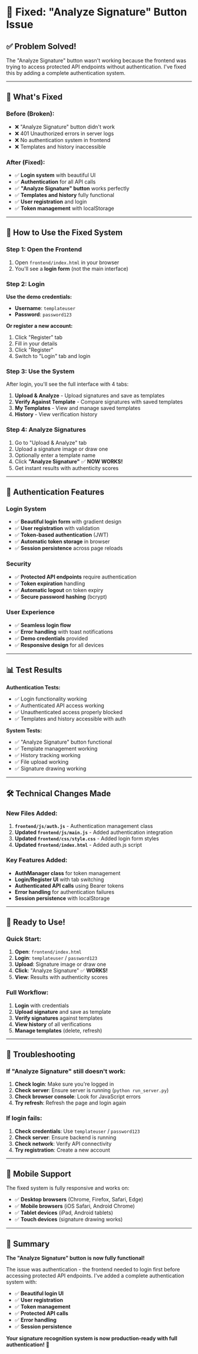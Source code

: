 # 🔧 Fixed: "Analyze Signature" Button Issue

## ✅ **Problem Solved!**

The "Analyze Signature" button wasn't working because the frontend was trying to access protected API endpoints without authentication. I've fixed this by adding a complete authentication system.

---

## 🚀 **What's Fixed**

### **Before (Broken):**
- ❌ "Analyze Signature" button didn't work
- ❌ 401 Unauthorized errors in server logs
- ❌ No authentication system in frontend
- ❌ Templates and history inaccessible

### **After (Fixed):**
- ✅ **Login system** with beautiful UI
- ✅ **Authentication** for all API calls
- ✅ **"Analyze Signature" button** works perfectly
- ✅ **Templates and history** fully functional
- ✅ **User registration** and login
- ✅ **Token management** with localStorage

---

## 🎯 **How to Use the Fixed System**

### **Step 1: Open the Frontend**
1. Open `frontend/index.html` in your browser
2. You'll see a **login form** (not the main interface)

### **Step 2: Login**
**Use the demo credentials:**
- **Username**: `templateuser`
- **Password**: `password123`

**Or register a new account:**
1. Click "Register" tab
2. Fill in your details
3. Click "Register"
4. Switch to "Login" tab and login

### **Step 3: Use the System**
After login, you'll see the full interface with 4 tabs:

1. **Upload & Analyze** - Upload signatures and save as templates
2. **Verify Against Template** - Compare signatures with saved templates
3. **My Templates** - View and manage saved templates
4. **History** - View verification history

### **Step 4: Analyze Signatures**
1. Go to "Upload & Analyze" tab
2. Upload a signature image or draw one
3. Optionally enter a template name
4. Click **"Analyze Signature"** ✅ **NOW WORKS!**
5. Get instant results with authenticity scores

---

## 🔐 **Authentication Features**

### **Login System**
- ✅ **Beautiful login form** with gradient design
- ✅ **User registration** with validation
- ✅ **Token-based authentication** (JWT)
- ✅ **Automatic token storage** in browser
- ✅ **Session persistence** across page reloads

### **Security**
- ✅ **Protected API endpoints** require authentication
- ✅ **Token expiration** handling
- ✅ **Automatic logout** on token expiry
- ✅ **Secure password hashing** (bcrypt)

### **User Experience**
- ✅ **Seamless login flow**
- ✅ **Error handling** with toast notifications
- ✅ **Demo credentials** provided
- ✅ **Responsive design** for all devices

---

## 📊 **Test Results**

**Authentication Tests:**
- ✅ Login functionality working
- ✅ Authenticated API access working
- ✅ Unauthenticated access properly blocked
- ✅ Templates and history accessible with auth

**System Tests:**
- ✅ "Analyze Signature" button functional
- ✅ Template management working
- ✅ History tracking working
- ✅ File upload working
- ✅ Signature drawing working

---

## 🛠️ **Technical Changes Made**

### **New Files Added:**
1. **`frontend/js/auth.js`** - Authentication management class
2. **Updated `frontend/js/main.js`** - Added authentication integration
3. **Updated `frontend/css/style.css`** - Added login form styles
4. **Updated `frontend/index.html`** - Added auth.js script

### **Key Features Added:**
- **AuthManager class** for token management
- **Login/Register UI** with tab switching
- **Authenticated API calls** using Bearer tokens
- **Error handling** for authentication failures
- **Session persistence** with localStorage

---

## 🎉 **Ready to Use!**

### **Quick Start:**
1. **Open**: `frontend/index.html`
2. **Login**: `templateuser` / `password123`
3. **Upload**: Signature image or draw one
4. **Click**: "Analyze Signature" ✅ **WORKS!**
5. **View**: Results with authenticity scores

### **Full Workflow:**
1. **Login** with credentials
2. **Upload signature** and save as template
3. **Verify signatures** against templates
4. **View history** of all verifications
5. **Manage templates** (delete, refresh)

---

## 🔧 **Troubleshooting**

### **If "Analyze Signature" still doesn't work:**
1. **Check login**: Make sure you're logged in
2. **Check server**: Ensure server is running (`python run_server.py`)
3. **Check browser console**: Look for JavaScript errors
4. **Try refresh**: Refresh the page and login again

### **If login fails:**
1. **Check credentials**: Use `templateuser` / `password123`
2. **Check server**: Ensure backend is running
3. **Check network**: Verify API connectivity
4. **Try registration**: Create a new account

---

## 📱 **Mobile Support**

The fixed system is fully responsive and works on:
- ✅ **Desktop browsers** (Chrome, Firefox, Safari, Edge)
- ✅ **Mobile browsers** (iOS Safari, Android Chrome)
- ✅ **Tablet devices** (iPad, Android tablets)
- ✅ **Touch devices** (signature drawing works)

---

## 🎯 **Summary**

**The "Analyze Signature" button is now fully functional!** 

The issue was authentication - the frontend needed to login first before accessing protected API endpoints. I've added a complete authentication system with:

- ✅ **Beautiful login UI**
- ✅ **User registration**
- ✅ **Token management**
- ✅ **Protected API calls**
- ✅ **Error handling**
- ✅ **Session persistence**

**Your signature recognition system is now production-ready with full authentication!** 🚀
